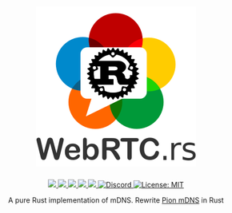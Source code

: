 <h1 align="center">
 <a href="https://webrtc.rs"><img src="./doc/webrtc.rs.png" alt="WebRTC.rs"></a>
 <br>
</h1>
<p align="center">
 <a href="https://github.com/webrtc-rs/mdns/actions"> 
  <img src="https://github.com/webrtc-rs/mdns/workflows/Cargo/badge.svg">
 </a> 
 <a href="https://codecov.io/gh/webrtc-rs/mdns"> 
  <img src="https://codecov.io/gh/webrtc-rs/mdns/branch/main/graph/badge.svg">
 </a>
 <a href="https://deps.rs/repo/github/webrtc-rs/mdns"> 
  <img src="https://deps.rs/repo/github/webrtc-rs/mdns/status.svg">
 </a>
 <a href="https://crates.io/crates/webrtc-rs-mdns"> 
  <img src="https://img.shields.io/crates/v/webrtc-rs-mdns.svg">
 </a> 
 <a href="https://docs.rs/webrtc-rs-mdns"> 
  <img src="https://docs.rs/webrtc-rs-mdns/badge.svg">
 </a>
 <a href="https://discord.gg/4Ju8UHdXMs">
  <img src="https://img.shields.io/discord/800204819540869120?logo=discord" alt="Discord">
 </a>
 <a href="https://github.com/webrtc-rs/mdns/blob/master/LICENSE">
  <img src="https://img.shields.io/badge/License-MIT-yellow.svg" alt="License: MIT">
 </a>
</p>
<p align="center">
 A pure Rust implementation of mDNS. Rewrite <a href="https://github.com/pion/mdns">Pion mDNS</a> in Rust
</p>
